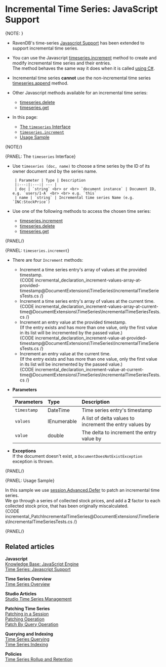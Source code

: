 ﻿# Incremental Time Series: JavaScript Support

{NOTE: }


* RavenDB's time-series 
  [Javascript Support](../../../../document-extensions/timeseries/client-api/javascript-support) 
  has been extended to support incremental time series.  

* You can use the Javascript [timeseries.increment](../../../../document-extensions/timeseries/incremental-time-series/client-api/javascript-support#timeseries.increment) 
  method to create and modify incremental time series and their entries.  
  The method behaves the same way it does when it is called [using C#](../../../../document-extensions/timeseries/incremental-time-series/client-api/session/increment).  

* Incremental time series **cannot** use the non-incremental time series 
  [timeseries.append](../../../../document-extensions/timeseries/client-api/javascript-support#section-1) method.  

* Other Javascript methods available for an incremental time series:  
   * [timeseries.delete](../../../../document-extensions/timeseries/client-api/javascript-support#section-2)   
   * [timeseries.get](../../../../document-extensions/timeseries/client-api/javascript-support#section-3)  

* In this page:  
  * [The `timeseries` Interface](../../../../document-extensions/timeseries/incremental-time-series/client-api/javascript-support#the-timeseries-interface)  
  * [`timeseries.increment`](../../../../document-extensions/timeseries/incremental-time-series/client-api/javascript-support#timeseries.increment)  
  * [Usage Sample](../../../../document-extensions/timeseries/incremental-time-series/client-api/javascript-support#usage-sample)  

{NOTE/}

{PANEL: The `timeseries` Interface}

* Use `timeseries (doc, name)` to  choose a time series by the ID of its owner document and 
  by the series name.  

       | Parameter | Type | Description 
       |:---:|:---:| --- |
       | doc | `string` <br> or <br> `document instance` | Document ID, e.g. `users/1-A` <br> <br> e.g. `this`  
       | name | `string` | Incremental time series Name (e.g. `INC:StockPrice`) 

* Use one of the following methods to access the chosen time series:  
   * [timeseries.increment](../../../../document-extensions/timeseries/incremental-time-series/client-api/javascript-support#the-timeseries-interface)  
   * [timeseries.delete](../../../../document-extensions/timeseries/client-api/javascript-support#section-2)  
   * [timeseries.get](../../../../document-extensions/timeseries/client-api/javascript-support#section-3)  

{PANEL/}

{PANEL: `timeseries.increment`}

* There are four `Increment` methods:  
   * Increment a time series entry's array of values at the provided timestamp.   
     {CODE incremental_declaration_increment-values-array-at-provided-timestamp@DocumentExtensions\TimeSeries\IncrementalTimeSeriesTests.cs /}
   * Increment a time series entry's array of values at the current time.  
     {CODE incremental_declaration_increment-values-array-at-current-time@DocumentExtensions\TimeSeries\IncrementalTimeSeriesTests.cs /}
   * Increment an entry value at the provided timestamp.  
     (If the entry exists and has more than one value, only the first 
     value in its list will be incremented by the passed value.)  
     {CODE incremental_declaration_increment-value-at-provided-timestamp@DocumentExtensions\TimeSeries\IncrementalTimeSeriesTests.cs /}
   * Increment an entry value at the current time.  
     (If the entry exists and has more than one value, only the first 
     value in its list will be incremented by the passed value.)  
     {CODE incremental_declaration_increment-value-at-current-time@DocumentExtensions\TimeSeries\IncrementalTimeSeriesTests.cs /}

* **Parameters**  

    | Parameters | Type | Description |
    |:-------------|:-------------|:-------------|
    | `timestamp` | DateTime | Time series entry's timestamp |
    | `values` | IEnumerable<double> | A list of delta values to increment the entry values by |
    | `value` | double | The delta to increment the entry value by |

* **Exceptions**  
  If the document doesn't exist, a `DocumentDoesNotExistException` exception is thrown.  

{PANEL/}

{PANEL: Usage Sample}

In this sample we use 
[session.Advanced.Defer](../../../../document-extensions/timeseries/client-api/session/patch#patching-using-session.advanced.defer) 
to patch an incremental time series.  
We go through a series of collected stock prices, and add a **2** factor to each collected stock price, 
that has been originally miscalculated.  
{CODE incremental_PatchIncrementalTimeSeries@DocumentExtensions\TimeSeries\IncrementalTimeSeriesTests.cs /}

{PANEL/}

## Related articles

**Javascript**  
[Knowledge Base: JavaScript Engine](../../../../server/kb/javascript-engine)  
[Time Series: Javascript Support](../../../../document-extensions/timeseries/client-api/javascript-support)  

**Time Series Overview**  
[Time Series Overview](../../../../document-extensions/timeseries/overview)  

**Studio Articles**  
[Studio Time Series Management](../../../../studio/database/document-extensions/time-series)  

**Patching Time Series**  
[Patching in a Session](../../../../document-extensions/timeseries/client-api/session/patch)  
[Patching Operation](../../../../document-extensions/timeseries/client-api/operations/patch#patchoperation)  
[Patch By Query Operation](../../../../document-extensions/timeseries/client-api/operations/patch#patchbyqueryoperation)  

**Querying and Indexing**  
[Time Series Querying](../../../../document-extensions/timeseries/querying/overview-and-syntax)  
[Time Series Indexing](../../../../document-extensions/timeseries/indexing)  

**Policies**  
[Time Series Rollup and Retention](../../../../document-extensions/timeseries/rollup-and-retention)  
